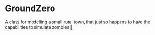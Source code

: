 GroundZero
======

A class for modelling a small rural town, that just so happens to have the capabilities to simulate zombies 🤔